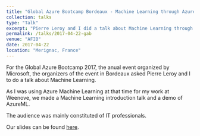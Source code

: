 ```yaml
---
title: "Global Azure Bootcamp Bordeaux - Machine Learning through AzureML"
collection: talks
type: "Talk"
excerpt: "Pierre Leroy and I did a talk about Machine Learning through AzureML at the Global Azure Bootcamp event in Bordeaux in 2017."
permalink: /talks/2017-04-22-gab
venue: "AFIB"
date: 2017-04-22
location: "Merignac, France"
---
```


For the Global Azure Bootcamp 2017, the anual event organized by Microsoft, the organizers of the event in Bordeaux asked Pierre Leroy and I to do a talk about Machine Learning. 

As I was using Azure Machine Learning at that time for my work at Weenove, we made a Machine Learning introduction talk and a demo of AzureML.

The audience was mainly constituted of IT professionals.

Our slides can be found <a href="{{ site.url }}/files/GAB2017_MachineLearning.pdf"><i class="fas fa-file-pdf"></i> here</a>.

